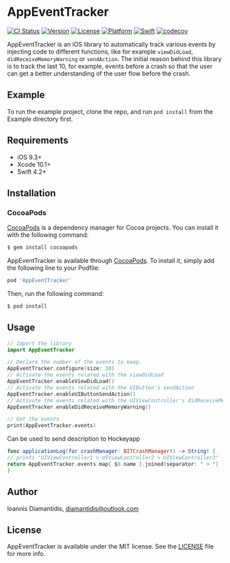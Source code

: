 # AppEventTracker

[![CI Status](https://img.shields.io/travis/diamantidis/AppEventTracker.svg?style=flat)](https://travis-ci.org/diamantidis/AppEventTracker)
[![Version](https://img.shields.io/cocoapods/v/AppEventTracker.svg?style=flat)](https://cocoapods.org/pods/AppEventTracker)
[![License](https://img.shields.io/cocoapods/l/AppEventTracker.svg?style=flat)](https://cocoapods.org/pods/AppEventTracker)
[![Platform](https://img.shields.io/cocoapods/p/AppEventTracker.svg?style=flat)](https://cocoapods.org/pods/AppEventTracker)
[![Swift](https://img.shields.io/badge/Swift-4.0-blue.svg)](https://swift.org)
[![codecov](https://codecov.io/gh/diamantidis/AppEventTracker/branch/master/graph/badge.svg)](https://codecov.io/gh/diamantidis/AppEventTracker)


AppEventTracker is an iOS library to automatically track various events by injecting code to different functions, like for example `viewDidLoad`, `didReceiveMemoryWarning` or `sendAction`.
The initial reason behind this library is to track the last 10, for example, events before a crash so that the user can get a better understanding of the user flow before the crash.

## Example
To run the example project, clone the repo, and run `pod install` from the Example directory first.

## Requirements
- iOS 9.3+
- Xcode 10.1+
- Swift 4.2+

## Installation

### CocoaPods

[CocoaPods](http://cocoapods.org) is a dependency manager for Cocoa projects. You can install it with the following command:

```bash
$ gem install cocoapods
```

AppEventTracker is available through [CocoaPods](https://cocoapods.org). To install
it, simply add the following line to your Podfile:

```ruby
pod 'AppEventTracker'
```

Then, run the following command:

```bash
$ pod install
```

## Usage 

```swift
// Import the library
import AppEventTracker
```

```swift
// Declare the number of the events to keep. 
AppEventTracker.configure(size: 10)
// Activate the events related with the viewDidLoad
AppEventTracker.enableViewDidLoad()
// Activate the events related with the UIButton's sendAction
AppEventTracker.enableUIButtonSendAction()
// Activate the events related with the UIViewController's didReceiveMemoryWarning
AppEventTracker.enableDidReceiveMemoryWarning()
```

```swift
// Get the events 
print(AppEventTracker.events)
```

Can be used to send description to Hockeyapp

```swift
func applicationLog(for crashManager: BITCrashManager!) -> String! {
// prints "UIViewController1 > UIViewController2 > UIViewController3"
return AppEventTracker.events.map{ $0.name }.joined(separator: " > ")
}
```

## Author

Ioannis Diamantidis, diamantidis@outlook.com

## License

AppEventTracker is available under the MIT license. See the [LICENSE](LICENSE) file for more info.

